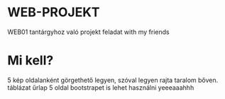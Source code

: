 # WEB-PROJEKT
WEB01 tantárgyhoz való projekt feladat with my friends

# Mi kell?
  5 kép oldalanként
  görgethető legyen, szóval legyen rajta taralom bőven.
  táblázat
  űrlap
  5 oldal
  bootstrapet is lehet használni yeeeaaahhh

